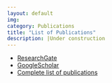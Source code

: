```yaml
---
layout: default
img: 
category: Publications
title: "List of Publications"
description: |Under construction
---
```


- [ResearchGate](https://www.researchgate.net/l)
- [GoogleScholar](https://scholar.google.com/citations?user=ku9pjlIAAAAJ&hl=en)
- [Complete list of publications](img/publication.pdUf)
